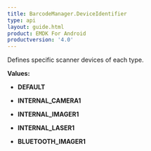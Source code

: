 ```yaml
---
title: BarcodeManager.DeviceIdentifier
type: api
layout: guide.html
product: EMDK For Android
productversion: '4.0'
---
```



Defines specific scanner devices of each type.

**Values:**

* **DEFAULT**

* **INTERNAL_CAMERA1**

* **INTERNAL_IMAGER1**

* **INTERNAL_LASER1**

* **BLUETOOTH_IMAGER1**









